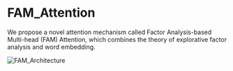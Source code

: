 # FAM_Attention
We propose a novel attention mechanism called Factor Analysis-based Multi-head (FAM) Attention, which combines the theory of explorative factor analysis and word embedding.

![FAM_Architecture](https://github.com/user-attachments/assets/2edbdb7a-e391-4924-92ad-d06e44f8d539)
